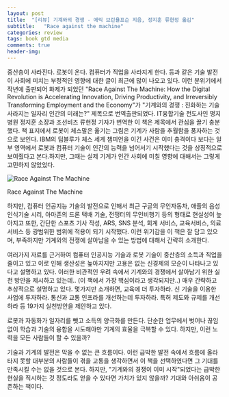 ```yaml
---
layout: post
title:  "[리뷰] 기계와의 경쟁 - 에릭 브린욜프슨 지음, 정지훈 류현정 옮김"
subtitle:   "Race against the machine"
categories: review
tags: book gtd media
comments: true
header-img: 
---
```


중산층이 사라진다. 로봇이 온다. 컴퓨터가 직업을 사라지게 한다. 등과 같은 기술 발전이 사회에 미치는 부정적인 영향에 대한 글이 최근에 많이 나오고 있다. 이런 분위기에서 작년에 출판되어 화제가 되었던 "Race Against The Machine: How the Digital Revolution is Accelerating Innovation, Driving Productivity, and Irreversibly Transforming Employment and the Economy"가 "기계와의 경쟁 : 진화하는 기술 사라지는 일자리 인간의 미래는?" 제목으로 번역출판되었다. IT융합기술 전도사인 명지병원 정지훈 소장과 조선비즈 류현정 기자가 번역한 이 책은 제목에서 관심을 끌기 충분했다. 책 표지에서 로봇이 체스말은 옮기는 그림은 기계가 사람을 추월함을 풍자하는 것으로 보인다. IBM의 딥블루가 체스 세계 챔피언을 이긴 사건은 이미 충격이다 보다는 일부 영역에서 로봇과 컴퓨터 기술이 인간의 능력을 넘어서기 시작했다는 것을 상징적으로 보여줬다고 본다.하지만, 그때는 실제 기계가 인간 사회에 미칠 영향에 대해서는 그렇게 고민하지 않았었다.

![Race Against The Machine](https://youngsungson.github.io/assets/img/review/20120923-review-book1.jpeg)

Race Against The Machine

하지만, 컴퓨터 인공지능 기술의 발전으로 인해서 최근 구글의 무인자동차, 애플의 음성인식기술 시리, 아마존의 드론 택배 기술, 전쟁터의 무인비행기 등의 형태로 현실성이 높아지고 또한, 간단한 스포츠 기사 작성, ARS, SNS 분석, 회계 서비스, 교육서비스, 의료서비스 등 광범위한 범위에 적용이 되기 시작했다. 이런 위기감을 이 책은 잘 담고 있으며, 부족하지만 기계와의 전쟁에 살아남을 수 있는 방법에 대해서 간략히 소개한다.

여러가지 자료를 근거하여 컴퓨터 인공지능 기술과 로봇 기술이 중산층의 소득과 직업을 줄이고 있고 이로 인해 생산성은 높아지지만 고용은 없는 신경제의 모순이 나타나고 있다고 설명하고 있다. 이러한 비관적인 우려 속에서 기계와의 경쟁에서 살아남기 위한 실천 방안을 제시하고 있는데.. (이 책에서 가장 핵심이라고 생각되지만..) 매우 간략하고 추상적으로 설명하고 있다. 몇가지만 소개하면, 교육에 더 투자하라. 신 기술을 이용한 사업에 투자하라. 통신과 교통 인프라를 개선하는데 투자하라. 특허 제도와 규제를 개선하라 등 19가지 실천방안을 제안하고 있다.

로봇과 자동화가 일자리를 뺏고 소득의 양극화를 만든다. 단순한 업무에서 벗어나 끊임없이 학습과 기술의 융합을 시도해야만 기계의 효율을 극복할 수 있다. 하지만, 이런 노력을 모든 사람들이 할 수 있을까?

기술과 기계의 발전은 막을 수 없는 큰 흐름이다. 이런 급박한 발전 속에서 흐름에 올라타지 못할 대부분의 사람들이 겪을 고통을 생각하면서 이 책을 선택하였다면 그 기대를 만족시킬 수는 없을 것으로 본다. 하지만, "기계와의 경쟁이 이미 시작"되었다는 급박한 현실을 직시하는 것 정도라도 얻을 수 있다면 가치가 있지 않을까? 기대와 아쉬움이 공존하는 책이다.







